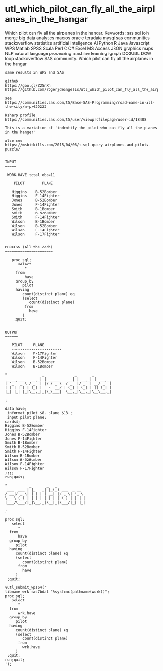# utl_which_pilot_can_fly_all_the_airplanes_in_the_hangar
Which pilot can fly all the airplanes in the hangar. Keywords: sas sql join merge big data analytics macros oracle teradata mysql sas communities stackoverflow statistics artificial inteligence AI Python R Java Javascript WPS Matlab SPSS Scala Perl C C# Excel MS Access JSON graphics maps NLP natural language processing machine learning igraph DOSUBL DOW loop stackoverflow SAS community.
    Which pilot can fly all the airplanes in the hangar

    same results in WPS and SAS

    github
    https://goo.gl/Z25nXn
    https://github.com/rogerjdeangelis/utl_which_pilot_can_fly_all_the_airplanes_in_the_hangar

    see
    https://communities.sas.com/t5/Base-SAS-Programming/road-name-in-all-the-city/m-p/435223

    Ksharp profile
    https://communities.sas.com/t5/user/viewprofilepage/user-id/18408

    This is a variation of 'indentify the pilot who can fly all the planes in the hanger'

    also see
    https://msbiskills.com/2015/04/06/t-sql-query-airplanes-and-pilots-puzzle/


    INPUT
    =====

     WORK.HAVE total obs=11

        PILOT        PLANE

       Higgins    B-52Bomber
       Higgins    F-14Fighter
       Jones      B-52Bomber
       Jones      F-14Fighter
       Smith      B-1Bomber
       Smith      B-52Bomber
       Smith      F-14Fighter
       Wilson     B-1Bomber
       Wilson     B-52Bomber
       Wilson     F-14Fighter
       Wilson     F-17Fighter


    PROCESS (All the code)
    ======================

       proc sql;
          select
             *
         from
             have
         group by
            pilot
         having
            count(distinct plane) eq
            (select
               count(distinct plane)
             from
               have
            )
        ;quit;


    OUTPUT
    ======

       PILOT     PLANE
       -----------------------
       Wilson    F-17Fighter
       Wilson    F-14Fighter
       Wilson    B-52Bomber
       Wilson    B-1Bomber

    *                _              _       _
     _ __ ___   __ _| | _____    __| | __ _| |_ __ _
    | '_ ` _ \ / _` | |/ / _ \  / _` |/ _` | __/ _` |
    | | | | | | (_| |   <  __/ | (_| | (_| | || (_| |
    |_| |_| |_|\__,_|_|\_\___|  \__,_|\__,_|\__\__,_|

    ;

    data have;
     informat pilot $8. plane $13.;
     input pilot plane;
    cards4;
    Higgins B-52Bomber
    Higgins F-14Fighter
    Jones B-52Bomber
    Jones F-14Fighter
    Smith B-1Bomber
    Smith B-52Bomber
    Smith F-14Fighter
    Wilson B-1Bomber
    Wilson B-52Bomber
    Wilson F-14Fighter
    Wilson F-17Fighter
    ;;;;
    run;quit;

    *          _       _   _
     ___  ___ | |_   _| |_(_) ___  _ __
    / __|/ _ \| | | | | __| |/ _ \| '_ \
    \__ \ (_) | | |_| | |_| | (_) | | | |
    |___/\___/|_|\__,_|\__|_|\___/|_| |_|

    ;

    proc sql;
       select
          *
      from
          have
      group by
         pilot
      having
         count(distinct plane) eq
         (select
            count(distinct plane)
          from
            have
         )
     ;quit;

    %utl_submit_wps64('
    libname wrk sas7bdat "%sysfunc(pathname(work))";
    proc sql;
       select
          *
      from
          wrk.have
      group by
         pilot
      having
         count(distinct plane) eq
         (select
            count(distinct plane)
          from
            wrk.have
         )
     ;quit;
    run;quit;
    ');

